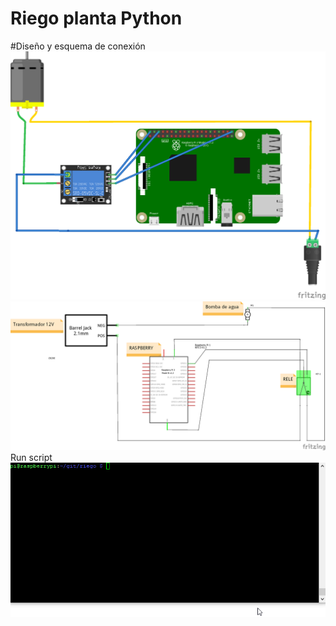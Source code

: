 # Riego planta Python

#Diseño y esquema de conexión
![](AGUA_diseño.png)![](AGUA_esquemático.png)
Run script
![](run.gif)
